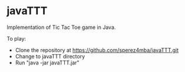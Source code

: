 # javaTTT

Implementation of Tic Tac Toe game in Java.

To play:

- Clone the repository at https://github.com/sperez4mba/javaTTT.git
- Change to javaTTT directory
- Run "java -jar javaTTT.jar"